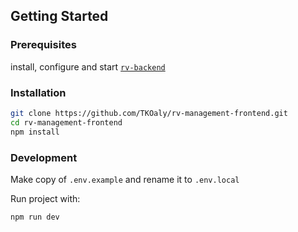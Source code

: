 ## Getting Started

### Prerequisites

install, configure and start [`rv-backend`](https://github.com/TKOaly/rv-backend)

### Installation

```bash
git clone https://github.com/TKOaly/rv-management-frontend.git
cd rv-management-frontend
npm install
```

### Development

Make copy of `.env.example` and rename it to `.env.local`

Run project with:

```bash
npm run dev
```
